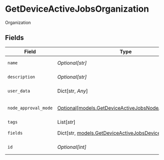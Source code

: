 # GetDeviceActiveJobsOrganization

Organization


## Fields

| Field                                                                                                    | Type                                                                                                     | Required                                                                                                 | Description                                                                                              |
| -------------------------------------------------------------------------------------------------------- | -------------------------------------------------------------------------------------------------------- | -------------------------------------------------------------------------------------------------------- | -------------------------------------------------------------------------------------------------------- |
| `name`                                                                                                   | *Optional[str]*                                                                                          | :heavy_minus_sign:                                                                                       | Organization full name                                                                                   |
| `description`                                                                                            | *Optional[str]*                                                                                          | :heavy_minus_sign:                                                                                       | Organization Description                                                                                 |
| `user_data`                                                                                              | Dict[str, *Any*]                                                                                         | :heavy_minus_sign:                                                                                       | Custom attributes                                                                                        |
| `node_approval_mode`                                                                                     | [Optional[models.GetDeviceActiveJobsNodeApprovalMode]](../models/getdeviceactivejobsnodeapprovalmode.md) | :heavy_minus_sign:                                                                                       | Device Approval Mode                                                                                     |
| `tags`                                                                                                   | List[*str*]                                                                                              | :heavy_minus_sign:                                                                                       | Tags                                                                                                     |
| `fields`                                                                                                 | Dict[str, [models.GetDeviceActiveJobsDevicesFields](../models/getdeviceactivejobsdevicesfields.md)]      | :heavy_minus_sign:                                                                                       | Custom Fields                                                                                            |
| `id`                                                                                                     | *Optional[int]*                                                                                          | :heavy_minus_sign:                                                                                       | Organization identifier                                                                                  |